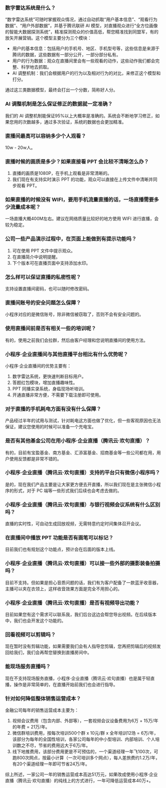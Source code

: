 ### 数字雷达系统是什么？
“数字雷达系统”可随时掌握观众情况，通过自动抓取“用户基本信息”、“观看行为数据”、“用户外部数据”，并基于腾讯联研 AI 模型，对直播观众进行“全方位画像的智能大数据探测系统”，精准探测观众的价值高低，帮您精准找到同盟军，有的放矢开展营销。这个模型主要分为三个模块：
- 用户的基本信息：包括用户的手机号、地区、手机型号等，这些信息是来源于腾讯的数据，这些数据有一部分公开，一部分部分私有。
- 用户的行为数据：观众在直播间里会有一些观看的动作，这些动作我们都会完整、科学地去抓取。
- AI 调整机制：我们会根据用户的行为以及相对行为的对比，来修正这个模型和打分。

通过这三类数据模型，最终会打出一个分数，简称好人分。

### AI 调整机制是怎么保证修正的数据就一定准确？
我们的 AI 调整机制能保证95%以上大概率是准确的。系统会不断地学习修正，如果您用的次数越多，通过多次验证，系统的数据也会更加精准。

###  直播间最高可以容纳多少个人观看？
10w - 20w人。

### 直播时候的画质是多少？如果直接看 PPT 会比较不清晰怎么办？
1. 直播的画质是1080P，在手机上观看是非常清晰的。
2. 我们现在有支持实时演示 PPT 的功能，观众可以直接在上传文件中清晰并同步观看 PPT。

### 如果直播的时候没有 WIFI，要用手机流量直播的话，一场直播需要多少流量成本呢？
一场直播大概400M左右。建议在网络质量比较好的地方使用 WIFI 进行直播，会较为稳定。

### 公司一些产品演示过程中，在页面上能做到有提示功能吗？
1. 可在使用 PPT 文件中提示观众。
2. 在直播简介中说明提醒。
3. 下个版本可在直播页面中支持添加水印。

### 怎么样可以保证直播的私密性呢？
支持设置直播间密码，也可以随时修改密码。

### 直播间账号的安全问题怎么保障？
小程序对应的是微信账号，除非微信被窃取了，否则不会有安全问题的。

###  使用直播间前是否有相关一些的培训呢？
有的，使用之前我们会拉群，然后由客户经理和您说明直播间的使用方法。

### 小程序·企业直播间与其他直播平台相比有什么优势呢？
小程序·企业直播间的优势主要有：
1. 数字雷达系统，更快速判断目标用户。
2. 答题红包模块，增加直播趣味性。
3. PPT 同播实录系统，身临现场听培训。
4. 开通直播非常方便，不需要下载注册即可使用。

### 对于直播的手机耗电方面有没有什么保障？
产品经过半年的试用与测试，针对耗电这方面也做了优化，但一些客观原因也无法保证，建议您使用的时候可以准备一个充电宝。

### 是否有其他基金公司在用小程序·企业直播（腾讯云·欢句直播）？
有的，目前有宝盈基金、南方基金、汇添富基金、招商基金等一些公司都在用，用户使用反馈都是非常不错的。

### 小程序·企业直播（腾讯云·欢句直播）支持的平台只有微信小程序吗？
是的，现在我们产品主要是让大家更方便去开直播，所以我们现在是主张微信小程序的形式，对于 PC 端等一些形式我们后续也会考虑去做的。

### 小程序·企业直播（腾讯云·欢句直播）与银行视频会议系统有什么区别吗？
直播的实时性，可自动生成回放视频，无需特意约定时间集体召开会议。

### 在直播间中播放 PPT 功能是否有画笔可以标记？
目前我们也有规划这个功能点，预计会在后面的版本上线。

### 小程序·企业直播（腾讯云·欢句直播）可以接一些外部的摄影装备拍摄吗？
目前不支持。但如果是担心音质问题的话，我们有为客户配备了一款蓝牙收音器，主播可以夹在衣领上，这样收音效果方面是完全不用担心的。

### 小程序·企业直播（腾讯云·欢句直播）是否有视频导出功能？
目前如果您有这个需求可以联系我，我们后台这边会帮您导出视频。在后续版本中，我们也会开发这个功能的。

### 回看视频可以剪辑吗？
现在暂时没有剪辑功能，如果需要我们会有人指导您剪辑，您再把剪辑后的视频发回给我们，我们会再帮您替换到直播房间中。

### 能现场服务直播吗？ 
现在不支持现场服务直播，小程序·企业直播（腾讯云·欢句直播）也是属于轻直播，操作是非常简单的，在直播开始前我们也会进行指导。

### 针对如何降低整体销售运营成本？
金融公司每年的销售运营成本主要为：
1. 视频会议费用（包含内部、外部等），一套视频会议设备费用为6万 + 15万/年的年费 = 21万/年。
2. 微信群培训费用，按每次培训500个群 x 10元/群 x 全年培训12场 = 6万/年，该部分为每年的全国性培训，各家公司每年的中小型培训、内部培训、个人培训数之不尽，节省的费用远大于6万/年。
3. 线下地推费用，该部分费用更是不可预估的，一个渠道经理一年飞100次，可跑800次网点，按最小计算（一次可培训多个网点），每人差旅费约1.2万/年，有20个渠道经理一年即可节省24万/年。

综上所述，一家公司一年的销售运营成本高达51万元，如果改成使用小程序·企业直播（腾讯云·欢句直播）的纯线上的方式进行，一年可降低运营成本40万+。
